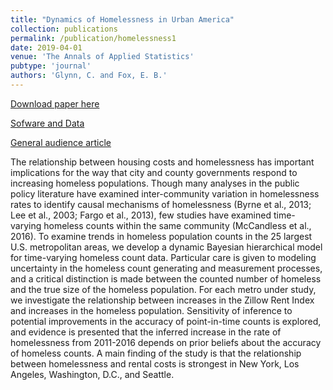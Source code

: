 ```yaml
---
title: "Dynamics of Homelessness in Urban America"
collection: publications
permalink: /publication/homelessness1
date: 2019-04-01
venue: 'The Annals of Applied Statistics'
pubtype: 'journal'
authors: 'Glynn, C. and Fox, E. B.'
---
```

[Download paper here](http://g-lynn.github.io/files/GlynnFox_2019.pdf)

[Sofware and Data](https://github.com/G-Lynn/Inflection)

[General audience article](https://www.zillow.com/research/rents-larger-homeless-population-16124/)


The relationship between housing costs and homelessness has important implications for the way that city and county governments
respond to increasing homeless populations. Though many analyses
in the public policy literature have examined inter-community variation in homelessness rates to identify causal mechanisms of homelessness (Byrne et al., 2013; Lee et al., 2003; Fargo et al., 2013), few
studies have examined time-varying homeless counts within the same
community (McCandless et al., 2016). To examine trends in homeless
population counts in the 25 largest U.S. metropolitan areas, we develop a dynamic Bayesian hierarchical model for time-varying homeless count data. Particular care is given to modeling uncertainty in the
homeless count generating and measurement processes, and a critical
distinction is made between the counted number of homeless and the
true size of the homeless population. For each metro under study, we
investigate the relationship between increases in the Zillow Rent Index and increases in the homeless population. Sensitivity of inference
to potential improvements in the accuracy of point-in-time counts is
explored, and evidence is presented that the inferred increase in the
rate of homelessness from 2011-2016 depends on prior beliefs about
the accuracy of homeless counts. A main finding of the study is that
the relationship between homelessness and rental costs is strongest
in New York, Los Angeles, Washington, D.C., and Seattle.


